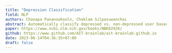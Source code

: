 ```yaml
---
title: "Depression Classification"
field: NLP
authors: Chanapa Pananookooln, Chaklam Silpasuwanchai
abstract: Automatically classify depressed vs. non-depressed user based on text only.
paper: https://www.ncbi.nlm.nih.gov/books/NBK82926/
github: https://www.github.com/AIT-brainlab/ait-brainlab.github.io
date: 2023-06-14T04:36:35+07:00
draft: false
---
```


